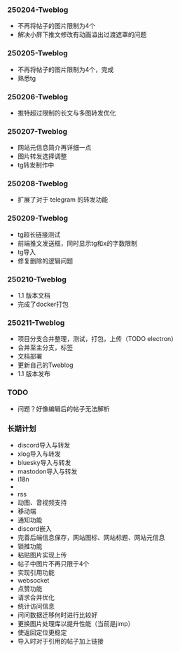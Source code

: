 ### 250204-Tweblog
- 不再将帖子的图片限制为4个
- 解决小屏下推文修改有动画溢出过渡遮罩的问题

### 250205-Tweblog
- 不再将帖子的图片限制为4个，完成
- 熟悉tg

### 250206-Tweblog
- 推特超过限制的长文与多图转发优化

### 250207-Tweblog
- 网站元信息简介再详细一点
- 图片转发选择调整
- tg转发制作中

### 250208-Tweblog
- 扩展了对于 telegram 的转发功能

### 250209-Tweblog
- tg超长链接测试
- 前端推文发送框，同时显示tg和x的字数限制
- tg导入
- 修复删除的逻辑问题

### 250210-Tweblog
- 1.1 版本文档
- 完成了docker打包

### 250211-Tweblog
- 项目分支合并整理，测试，打包，上传（TODO electron）
- 合并至主分支，标签
- 文档部署
- 更新自己的Tweblog
- 1.1 版本发布

### TODO
- 问题？好像编辑后的帖子无法解析

### 长期计划
- discord导入与转发
- xlog导入与转发
- bluesky导入与转发
- mastodon导入与转发
- i18n
- 
- rss
- 动图、音视频支持
- 移动端
- 通知功能
- discord嵌入
- 完善后端信息保存，网站图标、网站标题、网站元信息
- 锁推功能
- 粘贴图片实现上传
- 帖子中图片不再只限于4个
- 实现引用功能
- websocket
- 点赞功能
- 请求合并优化
- 统计访问信息
- 问问数据迁移何时进行比较好
- 更换图片处理库以提升性能（当前是jimp）
- 使返回定位更稳定
- 导入时对于引用的帖子加上链接
